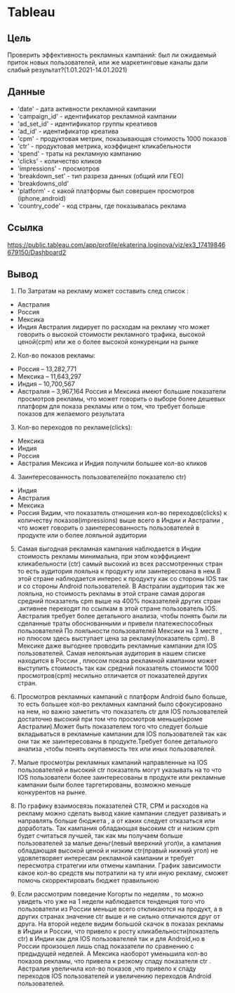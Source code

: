 # Tableau

## Цель
 Проверить эффективность рекламных кампаний: был ли ожидаемый приток новых пользователей, или же маркетинговые каналы дали
слабый результат?(1.01.2021-14.01.2021)

 ## Данные 
* 'date' - дата активности рекламной кампании
* 'campaign_id' - идентификатор рекламной кампании
* 'ad_set_id' - идентификатор группы креативов
* 'ad_id' -  идентификатор креатива
* 'cpm' - продуктовая метрик, показывающая стоимость 1000 показов
* 'ctr' - продуктовая метрика, коэффицент кликабельности
* 'spend' - траты на рекламную кампанию
* 'clicks' - количество кликов
* 'impressions' - просмотров
* 'breakdown_set' - тип разреза данных (общий или ГЕО)
* 'breakdowns_old'
* 'platform' - с какой платформы был совершен просмотров (iphone,android)
* 'country_code' - код страны, где показывалась реклама 
## Cсылка
  https://public.tableau.com/app/profile/ekaterina.loginova/viz/ex3_17419846679150/Dashboard2
## Вывод
1) По Затратам на рекламу может составить след список :
* Австралия
* Россия
* Мексика
* Индия
Австралия лидирует по расходам на рекламу что может говорить о высокой стоимости рекламного трафика, высокой ценой(cpm)
или же о более высокой конкуренции на рынке

2) Кол-во показов рекламы:
* Россия – 13,282,771
* Мексика – 11,643,297
* Индия – 10,700,567
* Австралия – 3,967,164
Россия и Мексика имеют большие показатели просмотров рекламы, что может говорить о выборе более
дешевых платформ для показа рекламы или о том, что требует больше показов для желаемого результата

3) Кол-во переходов по рекламе(clicks):
* Мексика
* Индия
* Россия
* Австралия
Мексика и Индия получили большее кол-во кликов

4) Заинтересованность пользователей(по показателю ctr)
* Индия
* Австралия
* Мексика
* Россия
Видим, что показатель отношения кол-во переходов(clicks) к количеству  показов(impressions) выше всего в Индии и Австралии ,
что может говорить о заинтересованность пользователей в продукте или о более лояльной аудитории

5) Самая выгодная рекламная кампания наблюдается в Индии стоимость
рекламы минимальна, при этом коэффициент кликабельности (ctr) самый высокий из всех
рассмотренных стран то есть аудитория лояльна к продукту или заинтересована
в нем.В этой стране наблюдается интерес к продукту как со стороны IOS так и
со стороны Android пользователей.
В Австралии аудитория так же лояльна, но стоимость рекламы в этой стране самая дорогая средний показатель cpm выше на 400% 
показателей других стран ,активнее переходят по ссылкам в этой стране пользователь IOS. Австралия требует более детального анализа, 
чтобы понять были ли сделанные траты обоснованными и привели платежеспособных пользователей
По лояльности пользователей Мексики на 3 месте , но плюсом здесь выступает цена за рекламу(показатель cpm). 
В Мексике даже выгоднее проводить рекламные кампании для IOS пользователей. 
Самая нелояльная аудитория в нашем списке находится в России , 
плюсом показа рекламной кампании может выступить стоимость так как средний показатель стоимости 1000 просмотров(cpm)
несильно отличается от показателей других стран.

6) Просмотров рекламных кампаний с платформ Android было больше, то есть
большее кол-во рекламных кампаний было сфокусировано на нем, но важно
заметить что показатель ctr для IOS пользователей достаточно высокий при том
что просмотров меньше(кроме Австралии).Может быть показателем того что
следует больше вкладываться в рекламные кампании для IOS пользователей так
как они так же заинтересованы в продукте.Требует более детального
анализа ,чтобы понять окупаемость тех или иных пользователей.

7) Малые просмотры рекламных кампаний направленные на IOS пользователей и высокий ctr показатель могут указывать на то что IOS 
пользователи более заинтересованы в продукте или рекламные кампании были более таргетированы, возможно меньше конкурентов на рынке.

8) По графику взаимосвязь показателей CTR, СPM и расходов на рекламу можно
сделать вывод какие кампании следует развивать и направлять больше бюджета ,
а от каких следует отказаться или доработать. Так кампания обладающая
высоким ctr и низким cpm будет считаться лучшей, так как мы получаем больше
пользователей за малые деньг(левый вверхний угол)и, а кампания обладающая высокой ценой и
низким ctr(правый нижний угол) не удовлетворяет интересам рекламной кампании и требует
пересмотра стратегии или отмены кампании. График зависимости какое кол-во
средств мы потратили на ту или иную рекламу, сможет помочь скорректировать
бюджет правильною

9) Если рассмотрим поведение Когорты по неделям , то можно увидеть что уже
на 1 недели наблюдается тенденция того что пользователи из России меньше
всего откликаются на продукт,  а в других странах значение ctr выше и не сильно
отличаются друг от друга.
На второй неделе видим большой скачок в показах рекламы в Индии и России,
что привело к росту кликабельности(показтель ctr) в Индии как для IOS пользователей так и для
Android,но в России произошел лишь спад показатели по сравнению с предыдущей неделей. А Мексика
наоборот уменьшила кол-во показов рекламы, что привела к резкому спаду
показателя ctr . Австралия увеличила кол-во показов ,что привело к спаду
переходов IOS пользователей и увеличению переходов Android пользователей.
